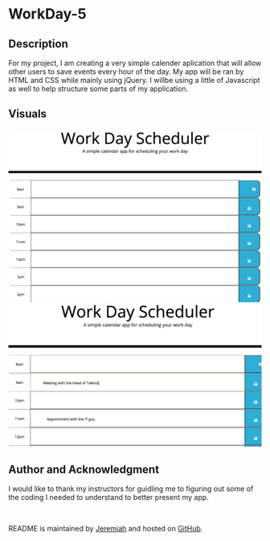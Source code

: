 # WorkDay-5

## Description
For my project, I am creating a very simple calender aplication that will allow other users to save events every hour of the day. My app will be ran by HTML and CSS while mainly using jQuery. I willbe using a little of Javascript as well to help structure some parts of my application.

## Visuals
![Image1](./Asssets/images/Photo1.png)
![Image2](./Asssets/images/Photo2.png)

## Author and Acknowledgment

I would like to thank my instructors for guidling me to figuring out some of the coding I needed to understand to better present my app.

<br>


README is maintained by [Jeremiah](https://github.com/Jwarren619) and hosted on [GitHub](https://github.com/Jwarren619/WorkDay-5).